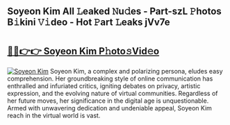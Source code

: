 ## Soyeon Kim All 𝙻eaked 𝙽u𝚍es - Part-szL 𝙿hotos B𝚒kini 𝚅𝚒deo - Hot 𝙿art 𝙻eaks jVv7e

# <h2><a href="http://ld4nq4.urlbe.top/?page=Soyeon+Kim">🔗🔗👉👉 Soyeon Kim P𝚑oto𝚜Vid𝚎o</a></h2>

[![Soyeon Kim](https://i.imgur.com/eBuTRDB.gif)](http://ld4nq4.urlbe.top/?page=Soyeon+Kim)
Soyeon Kim, a complex and polarizing persona, eludes easy comprehension. Her groundbreaking style of online communication has enthralled and infuriated critics, igniting debates on privacy, artistic expression, and the evolving nature of virtual communities. Regardless of her future moves, her significance in the digital age is unquestionable. Armed with unwavering dedication and undeniable appeal, Soyeon Kim reach in the virtual world is vast.
